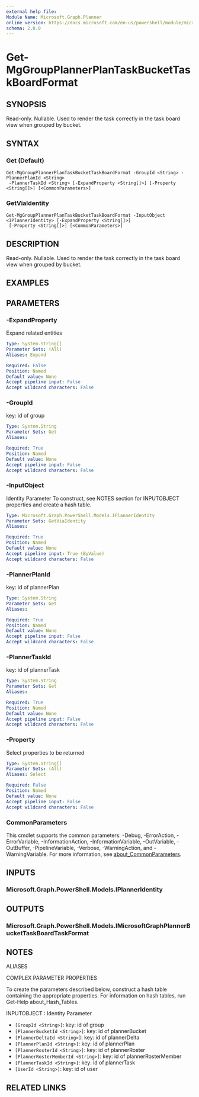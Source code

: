 ```yaml
---
external help file:
Module Name: Microsoft.Graph.Planner
online version: https://docs.microsoft.com/en-us/powershell/module/microsoft.graph.planner/get-mggroupplannerplantaskbuckettaskboardformat
schema: 2.0.0
---
```


# Get-MgGroupPlannerPlanTaskBucketTaskBoardFormat

## SYNOPSIS
Read-only.
Nullable.
Used to render the task correctly in the task board view when grouped by bucket.

## SYNTAX

### Get (Default)
```
Get-MgGroupPlannerPlanTaskBucketTaskBoardFormat -GroupId <String> -PlannerPlanId <String>
 -PlannerTaskId <String> [-ExpandProperty <String[]>] [-Property <String[]>] [<CommonParameters>]
```

### GetViaIdentity
```
Get-MgGroupPlannerPlanTaskBucketTaskBoardFormat -InputObject <IPlannerIdentity> [-ExpandProperty <String[]>]
 [-Property <String[]>] [<CommonParameters>]
```

## DESCRIPTION
Read-only.
Nullable.
Used to render the task correctly in the task board view when grouped by bucket.

## EXAMPLES

## PARAMETERS

### -ExpandProperty
Expand related entities

```yaml
Type: System.String[]
Parameter Sets: (All)
Aliases: Expand

Required: False
Position: Named
Default value: None
Accept pipeline input: False
Accept wildcard characters: False
```

### -GroupId
key: id of group

```yaml
Type: System.String
Parameter Sets: Get
Aliases:

Required: True
Position: Named
Default value: None
Accept pipeline input: False
Accept wildcard characters: False
```

### -InputObject
Identity Parameter
To construct, see NOTES section for INPUTOBJECT properties and create a hash table.

```yaml
Type: Microsoft.Graph.PowerShell.Models.IPlannerIdentity
Parameter Sets: GetViaIdentity
Aliases:

Required: True
Position: Named
Default value: None
Accept pipeline input: True (ByValue)
Accept wildcard characters: False
```

### -PlannerPlanId
key: id of plannerPlan

```yaml
Type: System.String
Parameter Sets: Get
Aliases:

Required: True
Position: Named
Default value: None
Accept pipeline input: False
Accept wildcard characters: False
```

### -PlannerTaskId
key: id of plannerTask

```yaml
Type: System.String
Parameter Sets: Get
Aliases:

Required: True
Position: Named
Default value: None
Accept pipeline input: False
Accept wildcard characters: False
```

### -Property
Select properties to be returned

```yaml
Type: System.String[]
Parameter Sets: (All)
Aliases: Select

Required: False
Position: Named
Default value: None
Accept pipeline input: False
Accept wildcard characters: False
```

### CommonParameters
This cmdlet supports the common parameters: -Debug, -ErrorAction, -ErrorVariable, -InformationAction, -InformationVariable, -OutVariable, -OutBuffer, -PipelineVariable, -Verbose, -WarningAction, and -WarningVariable. For more information, see [about_CommonParameters](http://go.microsoft.com/fwlink/?LinkID=113216).

## INPUTS

### Microsoft.Graph.PowerShell.Models.IPlannerIdentity

## OUTPUTS

### Microsoft.Graph.PowerShell.Models.IMicrosoftGraphPlannerBucketTaskBoardTaskFormat

## NOTES

ALIASES

COMPLEX PARAMETER PROPERTIES

To create the parameters described below, construct a hash table containing the appropriate properties. For information on hash tables, run Get-Help about_Hash_Tables.


INPUTOBJECT <IPlannerIdentity>: Identity Parameter
  - `[GroupId <String>]`: key: id of group
  - `[PlannerBucketId <String>]`: key: id of plannerBucket
  - `[PlannerDeltaId <String>]`: key: id of plannerDelta
  - `[PlannerPlanId <String>]`: key: id of plannerPlan
  - `[PlannerRosterId <String>]`: key: id of plannerRoster
  - `[PlannerRosterMemberId <String>]`: key: id of plannerRosterMember
  - `[PlannerTaskId <String>]`: key: id of plannerTask
  - `[UserId <String>]`: key: id of user

## RELATED LINKS

